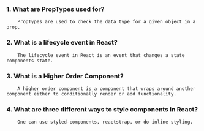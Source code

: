 ### 1. What are PropTypes used for?
        PropTypes are used to check the data type for a given object in a prop.
### 2. What is a lifecycle event in React?
        The lifecycle event in React is an event that changes a state components state. 
### 3. What is a Higher Order Component?
        A higher order component is a component that wraps around another component either to conditionally render or add functionality. 
### 4. What are three different ways to style components in React?
        One can use styled-components, reactstrap, or do inline styling. 